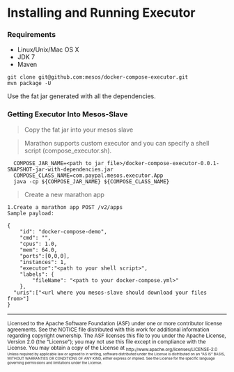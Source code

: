 # Installing and Running Executor

### Requirements
 - Linux/Unix/Mac OS X 
 - JDK 7
 - Maven

```
git clone git@github.com:mesos/docker-compose-executor.git
mvn package -U
```
Use the fat jar generated with all the dependencies.

### Getting Executor Into Mesos-Slave

> Copy the fat jar into your mesos slave

> Marathon supports custom executor and you can specify a shell script (compose_executor.sh).
```
  COMPOSE_JAR_NAME=<path to jar file>/docker-compose-executor-0.0.1-SNAPSHOT-jar-with-dependencies.jar
  COMPOSE_CLASS_NAME=com.paypal.mesos.executor.App
  java -cp ${COMPOSE_JAR_NAME} ${COMPOSE_CLASS_NAME}
```
> Create a new marathon app
```
1.Create a marathon app POST /v2/apps
Sample payload:

{
    "id": "docker-compose-demo",
    "cmd": "",
    "cpus": 1.0,
    "mem": 64.0,
    "ports":[0,0,0],
    "instances": 1,
    "executor":"<path to your shell script>",
  	"labels": {
        "fileName": "<path to your docker-compose.yml>"
    },
  "uris":["<url where you mesos-slave should download your files from>"]
}
```


---
<sub>
Licensed to the Apache Software Foundation (ASF) under one
or more contributor license agreements.  See the NOTICE file
distributed with this work for additional information
regarding copyright ownership.  The ASF licenses this file
to you under the Apache License, Version 2.0 (the
"License"); you may not use this file except in compliance
with the License.  You may obtain a copy of the License at

<sub>
  http://www.apache.org/licenses/LICENSE-2.0

<sub>
Unless required by applicable law or agreed to in writing,
software distributed under the License is distributed on an
"AS IS" BASIS, WITHOUT WARRANTIES OR CONDITIONS OF ANY
KIND, either express or implied.  See the License for the
specific language governing permissions and limitations
under the License.
